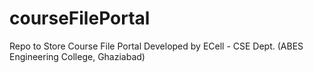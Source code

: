 # courseFilePortal
Repo to Store Course File Portal Developed by ECell - CSE Dept. (ABES Engineering College, Ghaziabad)
